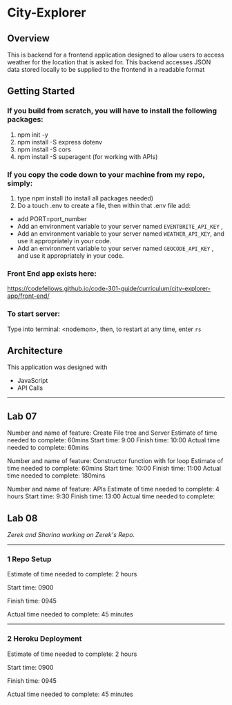 # City-Explorer
## Overview
This is backend for a frontend application designed to allow users to access weather for the location that is asked for. This backend accesses JSON data stored locally to be supplied to the frontend in a readable format

## Getting Started
### If you build from scratch, you will have to install the following packages:
1. npm init -y
2. npm install -S express dotenv
3. npm install -S cors
4. npm install -S superagent (for working with APIs)

### If you copy the code down to your machine from my repo, simply:
1. type npm install (to install all packages needed)
2. Do a touch .env to create a file, then within that .env file add:
* add PORT=port_number
* Add an environment variable to your server named `EVENTBRITE_API_KEY` ,
* Add an environment variable to your server named `WEATHER_API_KEY`, and use it appropriately in your code.
* Add an environment variable to your server named `GEOCODE_API_KEY` , and use it appropriately in your code.

### Front End app exists here:
https://codefellows.github.io/code-301-guide/curriculum/city-explorer-app/front-end/

### To start server:
Type into terminal: \<nodemon>, then, to restart at any time, enter `rs`

## Architecture
This application was designed with
* JavaScript
* API Calls
<!-- Provide a detailed description of the application design. What technologies (languages, libraries, etc) you're using, and any other relevant design information. -->
___
## Lab 07
Number and name of feature: Create File tree and Server
Estimate of time needed to complete: 60mins
Start time: 9:00
Finish time: 10:00
Actual time needed to complete: 60mins

Number and name of feature: Constructor function with for loop
Estimate of time needed to complete: 60mins
Start time: 10:00
Finish time: 11:00
Actual time needed to complete: 180mins

Number and name of feature: APIs
Estimate of time needed to complete: 4 hours
Start time: 9:30
Finish time: 13:00
Actual time needed to complete: 

## Lab 08
_Zerek and Sharina working on Zerek's Repo_.




___
### 1 Repo Setup <br>

Estimate of time needed to complete: 2 hours

Start time: 0900

Finish time: 0945

Actual time needed to complete: 45 minutes
___
### 2 Heroku Deployment <br>

Estimate of time needed to complete: 2 hours

Start time: 0900

Finish time: 0945

Actual time needed to complete: 45 minutes